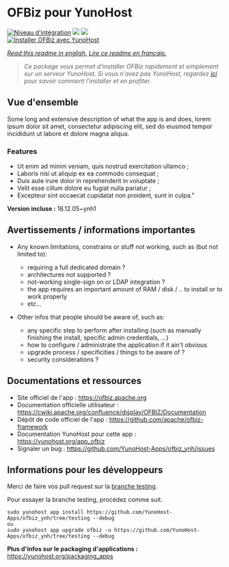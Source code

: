 # OFBiz pour YunoHost

[![Niveau d'intégration](https://dash.yunohost.org/integration/ofbiz.svg)](https://dash.yunohost.org/appci/app/ofbiz) ![](https://ci-apps.yunohost.org/ci/badges/ofbiz.status.svg) ![](https://ci-apps.yunohost.org/ci/badges/ofbiz.maintain.svg)  
[![Installer OFBiz avec YunoHost](https://install-app.yunohost.org/install-with-yunohost.svg)](https://install-app.yunohost.org/?app=ofbiz)

*[Read this readme in english.](./README.md)*
*[Lire ce readme en français.](./README_fr.md)*

> *Ce package vous permet d'installer OFBiz rapidement et simplement sur un serveur YunoHost.
Si vous n'avez pas YunoHost, regardez [ici](https://yunohost.org/#/install) pour savoir comment l'installer et en profiter.*

## Vue d'ensemble

Some long and extensive description of what the app is and does, lorem ipsum dolor sit amet, consectetur adipiscing elit, sed do eiusmod tempor incididunt ut labore et dolore magna aliqua.

### Features

- Ut enim ad minim veniam, quis nostrud exercitation ullamco ;
- Laboris nisi ut aliquip ex ea commodo consequat ;
- Duis aute irure dolor in reprehenderit in voluptate ;
- Velit esse cillum dolore eu fugiat nulla pariatur ;
- Excepteur sint occaecat cupidatat non proident, sunt in culpa."


**Version incluse :** 18.12.05~ynh1



## Avertissements / informations importantes

* Any known limitations, constrains or stuff not working, such as (but not limited to):
    * requiring a full dedicated domain ?
    * architectures not supported ?
    * not-working single-sign on or LDAP integration ?
    * the app requires an important amount of RAM / disk / .. to install or to work properly
    * etc...

* Other infos that people should be aware of, such as:
    * any specific step to perform after installing (such as manually finishing the install, specific admin credentials, ...)
    * how to configure / administrate the application if it ain't obvious
    * upgrade process / specificities / things to be aware of ?
    * security considerations ?

## Documentations et ressources

* Site officiel de l'app : https://ofbiz.apache.org
* Documentation officielle utilisateur : https://cwiki.apache.org/confluence/display/OFBIZ/Documentation
* Dépôt de code officiel de l'app : https://github.com/apache/ofbiz-framework
* Documentation YunoHost pour cette app : https://yunohost.org/app_ofbiz
* Signaler un bug : https://github.com/YunoHost-Apps/ofbiz_ynh/issues

## Informations pour les développeurs

Merci de faire vos pull request sur la [branche testing](https://github.com/YunoHost-Apps/ofbiz_ynh/tree/testing).

Pour essayer la branche testing, procédez comme suit.
```
sudo yunohost app install https://github.com/YunoHost-Apps/ofbiz_ynh/tree/testing --debug
ou
sudo yunohost app upgrade ofbiz -u https://github.com/YunoHost-Apps/ofbiz_ynh/tree/testing --debug
```

**Plus d'infos sur le packaging d'applications :** https://yunohost.org/packaging_apps